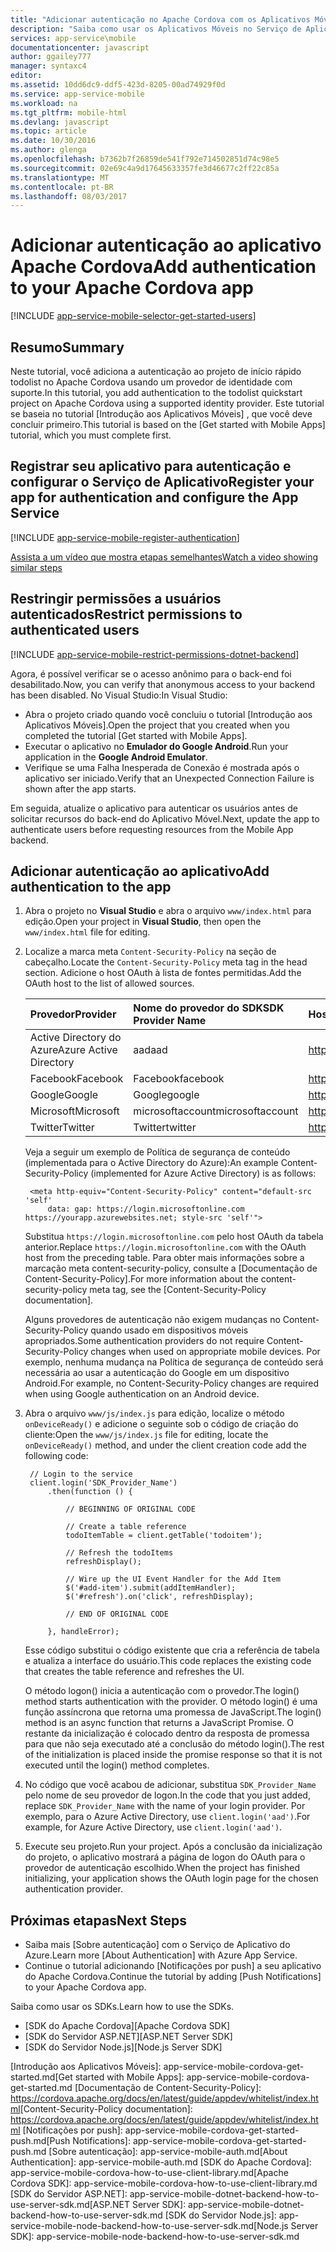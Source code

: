 ```yaml
---
title: "Adicionar autenticação no Apache Cordova com os Aplicativos Móveis| Microsoft Docs"
description: "Saiba como usar os Aplicativos Móveis no Serviço de Aplicativo do Azure para autenticar usuários de seu aplicativo Apache Cordova usando vários provedores de identidade, incluindo Google, Facebook, Twitter e Microsoft."
services: app-service\mobile
documentationcenter: javascript
author: ggailey777
manager: syntaxc4
editor: 
ms.assetid: 10dd6dc9-ddf5-423d-8205-00ad74929f0d
ms.service: app-service-mobile
ms.workload: na
ms.tgt_pltfrm: mobile-html
ms.devlang: javascript
ms.topic: article
ms.date: 10/30/2016
ms.author: glenga
ms.openlocfilehash: b7362b7f26859de541f792e714502851d74c98e5
ms.sourcegitcommit: 02e69c4a9d17645633357fe3d46677c2ff22c85a
ms.translationtype: MT
ms.contentlocale: pt-BR
ms.lasthandoff: 08/03/2017
---
```

# <a name="add-authentication-to-your-apache-cordova-app"></a><span data-ttu-id="57748-103">Adicionar autenticação ao aplicativo Apache Cordova</span><span class="sxs-lookup"><span data-stu-id="57748-103">Add authentication to your Apache Cordova app</span></span>
[!INCLUDE [app-service-mobile-selector-get-started-users](../../includes/app-service-mobile-selector-get-started-users.md)]

## <a name="summary"></a><span data-ttu-id="57748-104">Resumo</span><span class="sxs-lookup"><span data-stu-id="57748-104">Summary</span></span>
<span data-ttu-id="57748-105">Neste tutorial, você adiciona a autenticação ao projeto de início rápido todolist no Apache Cordova usando um provedor de identidade com suporte.</span><span class="sxs-lookup"><span data-stu-id="57748-105">In this tutorial, you add authentication to the todolist quickstart project on Apache Cordova using a supported identity provider.</span></span> <span data-ttu-id="57748-106">Este tutorial se baseia no tutorial [Introdução aos Aplicativos Móveis] , que você deve concluir primeiro.</span><span class="sxs-lookup"><span data-stu-id="57748-106">This tutorial is based on the [Get started with Mobile Apps] tutorial, which you must complete first.</span></span>

## <span data-ttu-id="57748-107"><a name="register"></a>Registrar seu aplicativo para autenticação e configurar o Serviço de Aplicativo</span><span class="sxs-lookup"><span data-stu-id="57748-107"><a name="register"></a>Register your app for authentication and configure the App Service</span></span>
[!INCLUDE [app-service-mobile-register-authentication](../../includes/app-service-mobile-register-authentication.md)]

[<span data-ttu-id="57748-108">Assista a um vídeo que mostra etapas semelhantes</span><span class="sxs-lookup"><span data-stu-id="57748-108">Watch a video showing similar steps</span></span>](https://channel9.msdn.com/series/Azure-connected-services-with-Cordova/Azure-connected-services-task-8-Azure-authentication)

## <span data-ttu-id="57748-109"><a name="permissions"></a>Restringir permissões a usuários autenticados</span><span class="sxs-lookup"><span data-stu-id="57748-109"><a name="permissions"></a>Restrict permissions to authenticated users</span></span>
[!INCLUDE [app-service-mobile-restrict-permissions-dotnet-backend](../../includes/app-service-mobile-restrict-permissions-dotnet-backend.md)]

<span data-ttu-id="57748-110">Agora, é possível verificar se o acesso anônimo para o back-end foi desabilitado.</span><span class="sxs-lookup"><span data-stu-id="57748-110">Now, you can verify that anonymous access to your backend has been disabled.</span></span> <span data-ttu-id="57748-111">No Visual Studio:</span><span class="sxs-lookup"><span data-stu-id="57748-111">In Visual Studio:</span></span>

* <span data-ttu-id="57748-112">Abra o projeto criado quando você concluiu o tutorial [Introdução aos Aplicativos Móveis].</span><span class="sxs-lookup"><span data-stu-id="57748-112">Open the project that you created when you completed the tutorial [Get started with Mobile Apps].</span></span>
* <span data-ttu-id="57748-113">Executar o aplicativo no **Emulador do Google Android**.</span><span class="sxs-lookup"><span data-stu-id="57748-113">Run your application in the **Google Android Emulator**.</span></span>
* <span data-ttu-id="57748-114">Verifique se uma Falha Inesperada de Conexão é mostrada após o aplicativo ser iniciado.</span><span class="sxs-lookup"><span data-stu-id="57748-114">Verify that an Unexpected Connection Failure is shown after the app starts.</span></span>

<span data-ttu-id="57748-115">Em seguida, atualize o aplicativo para autenticar os usuários antes de solicitar recursos do back-end do Aplicativo Móvel.</span><span class="sxs-lookup"><span data-stu-id="57748-115">Next, update the app to authenticate users before requesting resources from the Mobile App backend.</span></span>

## <span data-ttu-id="57748-116"><a name="add-authentication"></a>Adicionar autenticação ao aplicativo</span><span class="sxs-lookup"><span data-stu-id="57748-116"><a name="add-authentication"></a>Add authentication to the app</span></span>
1. <span data-ttu-id="57748-117">Abra o projeto no **Visual Studio** e abra o arquivo `www/index.html` para edição.</span><span class="sxs-lookup"><span data-stu-id="57748-117">Open your project in **Visual Studio**, then open the `www/index.html` file for editing.</span></span>
2. <span data-ttu-id="57748-118">Localize a marca meta `Content-Security-Policy` na seção de cabeçalho.</span><span class="sxs-lookup"><span data-stu-id="57748-118">Locate the `Content-Security-Policy` meta tag in the head section.</span></span>  <span data-ttu-id="57748-119">Adicione o host OAuth à lista de fontes permitidas.</span><span class="sxs-lookup"><span data-stu-id="57748-119">Add the OAuth host to the list of allowed sources.</span></span>

   | <span data-ttu-id="57748-120">Provedor</span><span class="sxs-lookup"><span data-stu-id="57748-120">Provider</span></span> | <span data-ttu-id="57748-121">Nome do provedor do SDK</span><span class="sxs-lookup"><span data-stu-id="57748-121">SDK Provider Name</span></span> | <span data-ttu-id="57748-122">Host OAuth</span><span class="sxs-lookup"><span data-stu-id="57748-122">OAuth Host</span></span> |
   |:--- |:--- |:--- |
   | <span data-ttu-id="57748-123">Active Directory do Azure</span><span class="sxs-lookup"><span data-stu-id="57748-123">Azure Active Directory</span></span> | <span data-ttu-id="57748-124">aad</span><span class="sxs-lookup"><span data-stu-id="57748-124">aad</span></span> | <span data-ttu-id="57748-125">https://login.microsoftonline.com</span><span class="sxs-lookup"><span data-stu-id="57748-125">https://login.microsoftonline.com</span></span> |
   | <span data-ttu-id="57748-126">Facebook</span><span class="sxs-lookup"><span data-stu-id="57748-126">Facebook</span></span> | <span data-ttu-id="57748-127">Facebook</span><span class="sxs-lookup"><span data-stu-id="57748-127">facebook</span></span> | <span data-ttu-id="57748-128">https://www.facebook.com</span><span class="sxs-lookup"><span data-stu-id="57748-128">https://www.facebook.com</span></span> |
   | <span data-ttu-id="57748-129">Google</span><span class="sxs-lookup"><span data-stu-id="57748-129">Google</span></span> | <span data-ttu-id="57748-130">Google</span><span class="sxs-lookup"><span data-stu-id="57748-130">google</span></span> | <span data-ttu-id="57748-131">https://accounts.google.com</span><span class="sxs-lookup"><span data-stu-id="57748-131">https://accounts.google.com</span></span> |
   | <span data-ttu-id="57748-132">Microsoft</span><span class="sxs-lookup"><span data-stu-id="57748-132">Microsoft</span></span> | <span data-ttu-id="57748-133">microsoftaccount</span><span class="sxs-lookup"><span data-stu-id="57748-133">microsoftaccount</span></span> | <span data-ttu-id="57748-134">https://login.live.com</span><span class="sxs-lookup"><span data-stu-id="57748-134">https://login.live.com</span></span> |
   | <span data-ttu-id="57748-135">Twitter</span><span class="sxs-lookup"><span data-stu-id="57748-135">Twitter</span></span> | <span data-ttu-id="57748-136">Twitter</span><span class="sxs-lookup"><span data-stu-id="57748-136">twitter</span></span> | <span data-ttu-id="57748-137">https://api.twitter.com</span><span class="sxs-lookup"><span data-stu-id="57748-137">https://api.twitter.com</span></span> |

    <span data-ttu-id="57748-138">Veja a seguir um exemplo de Política de segurança de conteúdo (implementada para o Active Directory do Azure):</span><span class="sxs-lookup"><span data-stu-id="57748-138">An example Content-Security-Policy (implemented for Azure Active Directory) is as follows:</span></span>

        <meta http-equiv="Content-Security-Policy" content="default-src 'self'
            data: gap: https://login.microsoftonline.com https://yourapp.azurewebsites.net; style-src 'self'">

    <span data-ttu-id="57748-139">Substitua `https://login.microsoftonline.com` pelo host OAuth da tabela anterior.</span><span class="sxs-lookup"><span data-stu-id="57748-139">Replace `https://login.microsoftonline.com` with the OAuth host from the preceding table.</span></span>  <span data-ttu-id="57748-140">Para obter mais informações sobre a marcação meta content-security-policy, consulte a [Documentação de Content-Security-Policy].</span><span class="sxs-lookup"><span data-stu-id="57748-140">For more information about the content-security-policy meta tag, see the [Content-Security-Policy documentation].</span></span>

    <span data-ttu-id="57748-141">Alguns provedores de autenticação não exigem mudanças no Content-Security-Policy quando usado em dispositivos móveis apropriados.</span><span class="sxs-lookup"><span data-stu-id="57748-141">Some authentication providers do not require Content-Security-Policy changes when used on appropriate mobile devices.</span></span>  <span data-ttu-id="57748-142">Por exemplo, nenhuma mudança na Política de segurança de conteúdo será necessária ao usar a autenticação do Google em um dispositivo Android.</span><span class="sxs-lookup"><span data-stu-id="57748-142">For example, no Content-Security-Policy changes are required when using Google authentication on an Android device.</span></span>

3. <span data-ttu-id="57748-143">Abra o arquivo `www/js/index.js` para edição, localize o método `onDeviceReady()` e adicione o seguinte sob o código de criação do cliente:</span><span class="sxs-lookup"><span data-stu-id="57748-143">Open the `www/js/index.js` file for editing, locate the `onDeviceReady()` method, and under the client  creation code add the following code:</span></span>

        // Login to the service
        client.login('SDK_Provider_Name')
            .then(function () {

                // BEGINNING OF ORIGINAL CODE

                // Create a table reference
                todoItemTable = client.getTable('todoitem');

                // Refresh the todoItems
                refreshDisplay();

                // Wire up the UI Event Handler for the Add Item
                $('#add-item').submit(addItemHandler);
                $('#refresh').on('click', refreshDisplay);

                // END OF ORIGINAL CODE

            }, handleError);

    <span data-ttu-id="57748-144">Esse código substitui o código existente que cria a referência de tabela e atualiza a interface do usuário.</span><span class="sxs-lookup"><span data-stu-id="57748-144">This code replaces the existing code that creates the table reference and refreshes the UI.</span></span>

    <span data-ttu-id="57748-145">O método logon() inicia a autenticação com o provedor.</span><span class="sxs-lookup"><span data-stu-id="57748-145">The login() method starts authentication with the provider.</span></span> <span data-ttu-id="57748-146">O método login() é uma função assíncrona que retorna uma promessa de JavaScript.</span><span class="sxs-lookup"><span data-stu-id="57748-146">The login() method is an async function that returns a JavaScript Promise.</span></span>  <span data-ttu-id="57748-147">O restante da inicialização é colocado dentro da resposta de promessa para que não seja executado até a conclusão do método login().</span><span class="sxs-lookup"><span data-stu-id="57748-147">The rest of the initialization is placed inside the promise response so that it is not executed until the login() method completes.</span></span>

4. <span data-ttu-id="57748-148">No código que você acabou de adicionar, substitua `SDK_Provider_Name` pelo nome de seu provedor de logon.</span><span class="sxs-lookup"><span data-stu-id="57748-148">In the code that you just added, replace `SDK_Provider_Name` with the name of your login provider.</span></span> <span data-ttu-id="57748-149">Por exemplo, para o Azure Active Directory, use `client.login('aad')`.</span><span class="sxs-lookup"><span data-stu-id="57748-149">For example, for Azure Active Directory, use `client.login('aad')`.</span></span>
5. <span data-ttu-id="57748-150">Execute seu projeto.</span><span class="sxs-lookup"><span data-stu-id="57748-150">Run your project.</span></span>  <span data-ttu-id="57748-151">Após a conclusão da inicialização do projeto, o aplicativo mostrará a página de logon do OAuth para o provedor de autenticação escolhido.</span><span class="sxs-lookup"><span data-stu-id="57748-151">When the project has finished initializing, your application shows the OAuth login page for the chosen authentication provider.</span></span>

## <span data-ttu-id="57748-152"><a name="next-steps"></a>Próximas etapas</span><span class="sxs-lookup"><span data-stu-id="57748-152"><a name="next-steps"></a>Next Steps</span></span>
* <span data-ttu-id="57748-153">Saiba mais [Sobre autenticação] com o Serviço de Aplicativo do Azure.</span><span class="sxs-lookup"><span data-stu-id="57748-153">Learn more [About Authentication] with Azure App Service.</span></span>
* <span data-ttu-id="57748-154">Continue o tutorial adicionando [Notificações por push] a seu aplicativo do Apache Cordova.</span><span class="sxs-lookup"><span data-stu-id="57748-154">Continue the tutorial by adding [Push Notifications] to your Apache Cordova app.</span></span>

<span data-ttu-id="57748-155">Saiba como usar os SDKs.</span><span class="sxs-lookup"><span data-stu-id="57748-155">Learn how to use the SDKs.</span></span>

* <span data-ttu-id="57748-156">[SDK do Apache Cordova]</span><span class="sxs-lookup"><span data-stu-id="57748-156">[Apache Cordova SDK]</span></span>
* <span data-ttu-id="57748-157">[SDK do Servidor ASP.NET]</span><span class="sxs-lookup"><span data-stu-id="57748-157">[ASP.NET Server SDK]</span></span>
* <span data-ttu-id="57748-158">[SDK do Servidor Node.js]</span><span class="sxs-lookup"><span data-stu-id="57748-158">[Node.js Server SDK]</span></span>

<!-- URLs. -->
<span data-ttu-id="57748-159">[Introdução aos Aplicativos Móveis]: app-service-mobile-cordova-get-started.md</span><span class="sxs-lookup"><span data-stu-id="57748-159">[Get started with Mobile Apps]: app-service-mobile-cordova-get-started.md</span></span>
<span data-ttu-id="57748-160">[Documentação de Content-Security-Policy]: https://cordova.apache.org/docs/en/latest/guide/appdev/whitelist/index.html</span><span class="sxs-lookup"><span data-stu-id="57748-160">[Content-Security-Policy documentation]: https://cordova.apache.org/docs/en/latest/guide/appdev/whitelist/index.html</span></span>
<span data-ttu-id="57748-161">[Notificações por push]: app-service-mobile-cordova-get-started-push.md</span><span class="sxs-lookup"><span data-stu-id="57748-161">[Push Notifications]: app-service-mobile-cordova-get-started-push.md</span></span>
<span data-ttu-id="57748-162">[Sobre autenticação]: app-service-mobile-auth.md</span><span class="sxs-lookup"><span data-stu-id="57748-162">[About Authentication]: app-service-mobile-auth.md</span></span>
<span data-ttu-id="57748-163">[SDK do Apache Cordova]: app-service-mobile-cordova-how-to-use-client-library.md</span><span class="sxs-lookup"><span data-stu-id="57748-163">[Apache Cordova SDK]: app-service-mobile-cordova-how-to-use-client-library.md</span></span>
<span data-ttu-id="57748-164">[SDK do Servidor ASP.NET]: app-service-mobile-dotnet-backend-how-to-use-server-sdk.md</span><span class="sxs-lookup"><span data-stu-id="57748-164">[ASP.NET Server SDK]: app-service-mobile-dotnet-backend-how-to-use-server-sdk.md</span></span>
<span data-ttu-id="57748-165">[SDK do Servidor Node.js]: app-service-mobile-node-backend-how-to-use-server-sdk.md</span><span class="sxs-lookup"><span data-stu-id="57748-165">[Node.js Server SDK]: app-service-mobile-node-backend-how-to-use-server-sdk.md</span></span>
